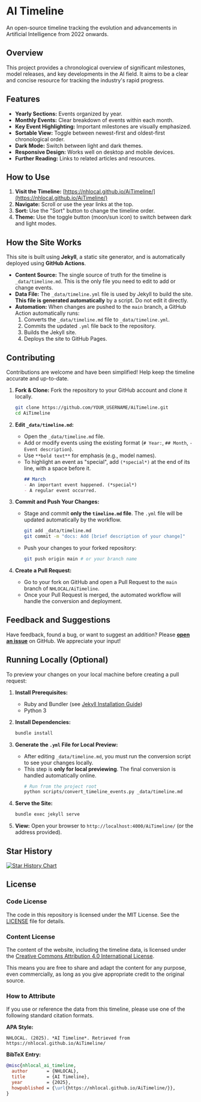 # AI Timeline

An open-source timeline tracking the evolution and advancements in Artificial Intelligence from 2022 onwards.

## Overview

This project provides a chronological overview of significant milestones, model releases, and key developments in the AI field. It aims to be a clear and concise resource for tracking the industry's rapid progress.

## Features

-   **Yearly Sections:** Events organized by year.
-   **Monthly Events:** Clear breakdown of events within each month.
-   **Key Event Highlighting:** Important milestones are visually emphasized.
-   **Sortable View:** Toggle between newest-first and oldest-first chronological order.
-   **Dark Mode:** Switch between light and dark themes.
-   **Responsive Design:** Works well on desktop and mobile devices.
-   **Further Reading:** Links to related articles and resources.

## How to Use

1.  **Visit the Timeline:** [https://nhlocal.github.io/AiTimeline/](https://nhlocal.github.io/AiTimeline/)
2.  **Navigate:** Scroll or use the year links at the top.
3.  **Sort:** Use the "Sort" button to change the timeline order.
4.  **Theme:** Use the toggle button (moon/sun icon) to switch between dark and light modes.

## How the Site Works

This site is built using **Jekyll**, a static site generator, and is automatically deployed using **GitHub Actions**.

-   **Content Source:** The single source of truth for the timeline is `_data/timeline.md`. This is the only file you need to edit to add or change events.
-   **Data File:** The `_data/timeline.yml` file is used by Jekyll to build the site. **This file is generated automatically** by a script. Do not edit it directly.
-   **Automation:** When changes are pushed to the `main` branch, a GitHub Action automatically runs:
    1.  Converts the `_data/timeline.md` file to `_data/timeline.yml`.
    2.  Commits the updated `.yml` file back to the repository.
    3.  Builds the Jekyll site.
    4.  Deploys the site to GitHub Pages.

## Contributing

Contributions are welcome and have been simplified! Help keep the timeline accurate and up-to-date.

1.  **Fork & Clone:** Fork the repository to your GitHub account and clone it locally.
    ```bash
    git clone https://github.com/YOUR_USERNAME/AiTimeline.git
    cd AiTimeline
    ```

2.  **Edit `_data/timeline.md`:**
    *   Open the `_data/timeline.md` file.
    *   Add or modify events using the existing format (`# Year:`, `## Month`, `- Event description`).
    *   Use `**bold text**` for emphasis (e.g., model names).
    *   To highlight an event as "special", add `(*special*)` at the end of its line, with a space before it.
        ```markdown
        ## March
        - An important event happened. (*special*)
        - A regular event occurred.
        ```

3.  **Commit and Push Your Changes:**
    *   Stage and commit **only the `timeline.md` file**. The `.yml` file will be updated automatically by the workflow.
        ```bash
        git add _data/timeline.md
        git commit -m "docs: Add [brief description of your change]"
        ```
    *   Push your changes to your forked repository:
        ```bash
        git push origin main # or your branch name
        ```

4.  **Create a Pull Request:**
    *   Go to your fork on GitHub and open a Pull Request to the `main` branch of `NHLOCAL/AiTimeline`.
    *   Once your Pull Request is merged, the automated workflow will handle the conversion and deployment.

## Feedback and Suggestions

Have feedback, found a bug, or want to suggest an addition? Please **[open an issue](https://github.com/NHLOCAL/AiTimeline/issues)** on GitHub. We appreciate your input!

## Running Locally (Optional)

To preview your changes on your local machine before creating a pull request:

1.  **Install Prerequisites:**
    *   Ruby and Bundler (see [Jekyll Installation Guide](https://jekyllrb.com/docs/installation/))
    *   Python 3

2.  **Install Dependencies:**
    ```bash
    bundle install
    ```

3.  **Generate the `.yml` File for Local Preview:**
    *   After editing `_data/timeline.md`, you must run the conversion script to see your changes locally.
    *   This step is **only for local previewing**. The final conversion is handled automatically online.
        ```bash
        # Run from the project root
        python scripts/convert_timeline_events.py _data/timeline.md
        ```

4.  **Serve the Site:**
    ```bash
    bundle exec jekyll serve
    ```

5.  **View:** Open your browser to `http://localhost:4000/AiTimeline/` (or the address provided).

## Star History

[![Star History Chart](https://api.star-history.com/svg?repos=NHLOCAL/AiTimeline&type=Date)](https://www.star-history.com/#NHLOCAL/AiTimeline&Date)

## License

### Code License

The code in this repository is licensed under the MIT License. See the [LICENSE](LICENSE) file for details.

### Content License

The content of the website, including the timeline data, is licensed under the [Creative Commons Attribution 4.0 International License](http://creativecommons.org/licenses/by/4.0/).

This means you are free to share and adapt the content for any purpose, even commercially, as long as you give appropriate credit to the original source.

### How to Attribute

If you use or reference the data from this timeline, please use one of the following standard citation formats.

**APA Style:**
```
NHLOCAL. (2025). *AI Timeline*. Retrieved from https://nhlocal.github.io/AiTimeline/
```

**BibTeX Entry:**
```bibtex
@misc{nhlocal_ai_timeline,
  author       = {NHLOCAL},
  title        = {AI Timeline},
  year         = {2025},
  howpublished = {\url{https://nhlocal.github.io/AiTimeline/}},
}
```